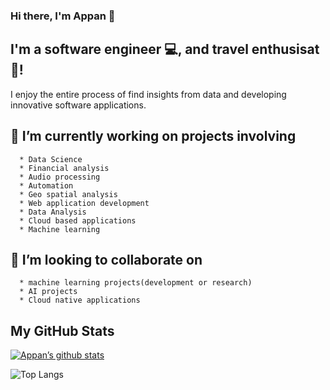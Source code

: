 ### Hi there, I'm Appan 👋

## I'm a software engineer 💻, and travel enthusisat 📸!

I enjoy the entire process of find insights from data and developing innovative software applications.

## 🔭 I’m currently working on projects involving

      * Data Science
      * Financial analysis
      * Audio processing
      * Automation
      * Geo spatial analysis
      * Web application development
      * Data Analysis
      * Cloud based applications
      * Machine learning
      
## 👯 I’m looking to collaborate on

      * machine learning projects(development or research)
      * AI projects
      * Cloud native applications    

## My GitHub Stats
  
[![Appan’s github stats](https://github-readme-stats.vercel.app/api?username=blockchainamm)](https://github.com/blockchainamm)

![Top Langs](https://github-readme-stats.vercel.app/api/top-langs/?username=blockchainamm&hide=html,css,jupyter%20notebook&theme=tokyonight)

